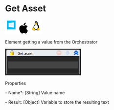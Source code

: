 # Get Asset

![](<../../../../.gitbook/assets/image (49).png>)

Element getting a value from the Orchestrator

![](<../../../../.gitbook/assets/1 (15).png>)

Properties

&#x20;\- Name\*: \[String] Value name

&#x20;\- Result: \[Object] Variable to store the resulting text
